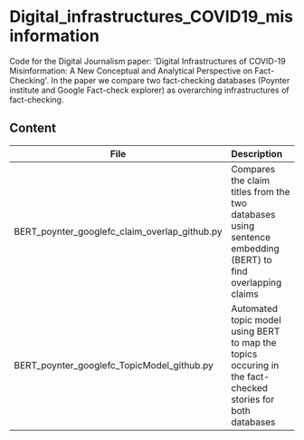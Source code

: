 # Digital_infrastructures_COVID19_misinformation
Code for the Digital Journalism paper: 'Digital Infrastructures of COVID-19 Misinformation: A New Conceptual and Analytical Perspective on Fact-Checking'. In the paper we compare two fact-checking databases (Poynter institute and Google Fact-check explorer) as overarching infrastructures of fact-checking.


## Content 

| File | Description|
|--------|:-----------|
| BERT_poynter_googlefc_claim_overlap_github.py | Compares the claim titles from the two databases using sentence embedding (BERT) to find overlapping claims |
| BERT_poynter_googlefc_TopicModel_github.py | Automated topic model using BERT to map the topics occuring in the fact-checked stories for both databases |
